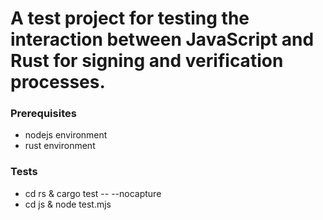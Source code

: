 # A test project for testing the interaction between JavaScript and Rust for signing and verification processes.

### Prerequisites
* nodejs environment
* rust environment

### Tests
* cd rs & cargo test -- --nocapture
* cd js & node test.mjs